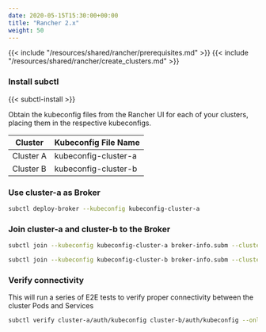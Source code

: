 ```yaml
---
date: 2020-05-15T15:30:00+00:00
title: "Rancher 2.x"
weight: 50
---
```


{{< include "/resources/shared/rancher/prerequisites.md" >}}
{{< include "/resources/shared/rancher/create_clusters.md" >}}

### Install subctl

{{< subctl-install >}}

Obtain the kubeconfig files from the Rancher UI for each of your clusters, placing them in the respective kubeconfigs.

|Cluster|Kubeconfig File Name|
|----|---|
|Cluster A|kubeconfig-cluster-a|
|Cluster B|kubeconfig-cluster-b|

### Use cluster-a as Broker

```bash
subctl deploy-broker --kubeconfig kubeconfig-cluster-a
```

### Join cluster-a and cluster-b to the Broker

```bash
subctl join --kubeconfig kubeconfig-cluster-a broker-info.subm --clusterid cluster-a
```

```bash
subctl join --kubeconfig kubeconfig-cluster-b broker-info.subm --clusterid cluster-b
```

### Verify connectivity

This will run a series of E2E tests to verify proper connectivity between the cluster Pods and Services

```bash
subctl verify cluster-a/auth/kubeconfig cluster-b/auth/kubeconfig --only connectivity --verbose
```
